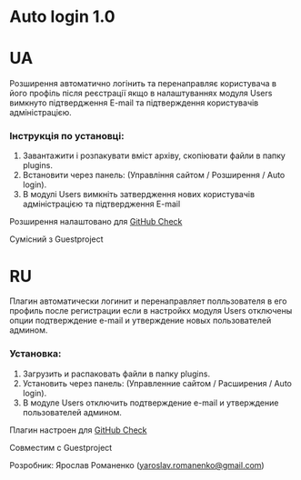 # Auto login 1.0

UA
===

Розширення автоматично логінить та перенаправляє користувача в його профіль після реєстрації якщо в налаштуваннях модуля Users вимкнуто підтвердження E-mail та підтверждення користувачів адміністрацією.

### Інструкція по установці:

1. Завантажити і розпакувати вміст архіву, скопіювати файли в папку plugins.
2. Встановити через панель: (Управління сайтом / Розширення / Auto login).
3. В модулі Users вимкніть затвердження нових користувачів адміністрацією та підтвердження E-mail

Розширення налаштовано для [GitHub Check](https://github.com/CrazyFreeMan/cot-githubcheckupdate)

Сумісний з Guestproject

RU
===

Плагин автоматически логинит и перенаправляет полльзователя в его профиль после регистрации если в настройкх модуля Users отключены опции подтверждение e-mail и утверждение новых пользователей админом.

### Установка:

1. Загрузить и распаковать файли в папку plugins.
2. Установить через панель: (Управленние сайтом / Расширения / Auto login).
3. В модуле Users отключить подтверждение e-mail и утверждение пользователей админом.


Плагин настроен для [GitHub Check](https://github.com/CrazyFreeMan/cot-githubcheckupdate)

Совместим с Guestproject

Розробник: Ярослав Романенко (yaroslav.romanenko@gmail.com)
